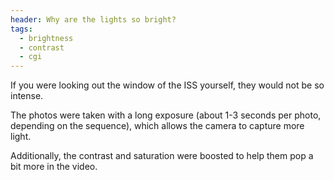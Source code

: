 ```yaml
---
header: Why are the lights so bright?
tags:
  - brightness
  - contrast
  - cgi
---
```

If you were looking out the window of the ISS yourself, they would not be so intense.

The photos were taken with a long exposure (about 1-3 seconds per photo, depending on the sequence), which allows the camera to capture more light.

Additionally, the contrast and saturation were boosted to help them pop a bit more in the video.